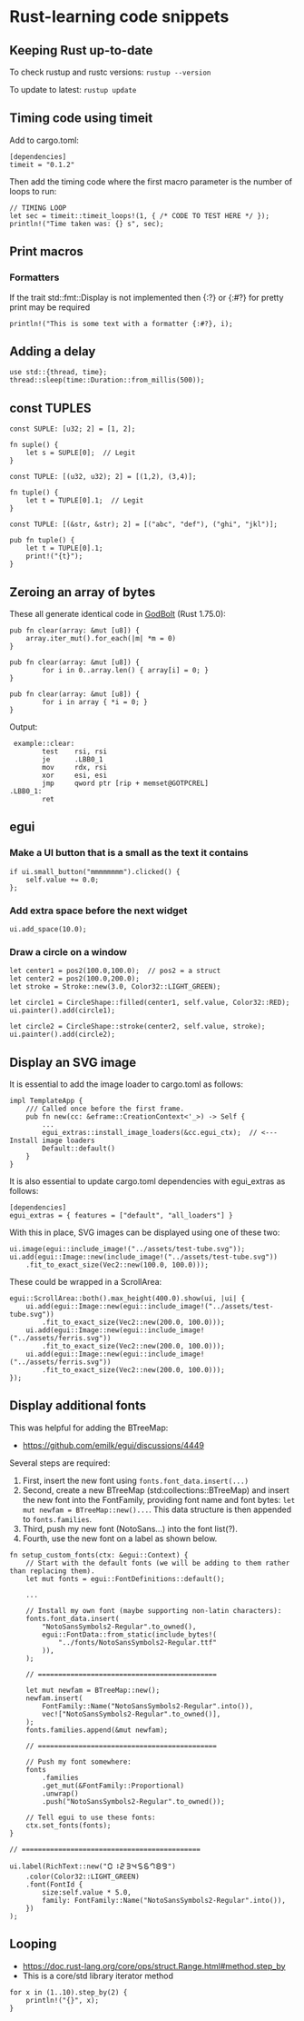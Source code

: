 # Rust-learning code snippets

## Keeping Rust up-to-date

To check rustup and rustc versions: ```rustup --version```

To update to latest: ```rustup update```






## Timing code using timeit

Add to cargo.toml:

```
[dependencies]
timeit = "0.1.2"
```
Then add the timing code where the first macro parameter is the number of loops to run:
```
// TIMING LOOP
let sec = timeit::timeit_loops!(1, { /* CODE TO TEST HERE */ });
println!("Time taken was: {} s", sec);
```







## Print macros

### Formatters
If the trait std::fmt::Display is not implemented then {:?} or {:#?} for pretty print may be required

```println!("This is some text with a formatter {:#?}, i);```








## Adding a delay
```
use std::{thread, time};
thread::sleep(time::Duration::from_millis(500));
```






## const TUPLES

```
const SUPLE: [u32; 2] = [1, 2]; 

fn suple() {
    let s = SUPLE[0];  // Legit
}

const TUPLE: [(u32, u32); 2] = [(1,2), (3,4)];

fn tuple() {
    let t = TUPLE[0].1;  // Legit
}

const TUPLE: [(&str, &str); 2] = [("abc", "def"), ("ghi", "jkl")];

pub fn tuple() {
    let t = TUPLE[0].1;
    print!("{t}");
}

```









## Zeroing an array of bytes
These all generate identical code in [GodBolt](https://rust.godbolt.org) (Rust 1.75.0):
```
pub fn clear(array: &mut [u8]) {
    array.iter_mut().for_each(|m| *m = 0)
}
```
```
pub fn clear(array: &mut [u8]) {
        for i in 0..array.len() { array[i] = 0; }
}
```
```
pub fn clear(array: &mut [u8]) {
        for i in array { *i = 0; }
}
```
Output:
```
 example::clear:
        test    rsi, rsi
        je      .LBB0_1
        mov     rdx, rsi
        xor     esi, esi
        jmp     qword ptr [rip + memset@GOTPCREL]
.LBB0_1:
        ret
```














## egui

### Make a UI button that is a small as the text it contains
```
if ui.small_button("mmmmmmmm").clicked() {
    self.value += 0.0;
};
```

### Add extra space before the next widget
```
ui.add_space(10.0);
```



### Draw a circle on a window

```
let center1 = pos2(100.0,100.0);  // pos2 = a struct
let center2 = pos2(100.0,200.0);
let stroke = Stroke::new(3.0, Color32::LIGHT_GREEN);

let circle1 = CircleShape::filled(center1, self.value, Color32::RED);
ui.painter().add(circle1);

let circle2 = CircleShape::stroke(center2, self.value, stroke);
ui.painter().add(circle2);

```






## Display an SVG image

It is essential to add the image loader to cargo.toml as follows:

```
impl TemplateApp {
    /// Called once before the first frame.
    pub fn new(cc: &eframe::CreationContext<'_>) -> Self {
        ...
        egui_extras::install_image_loaders(&cc.egui_ctx);  // <--- Install image loaders
        Default::default()
    }
}
```

It is also essential to update cargo.toml dependencies with egui_extras as follows:

```
[dependencies]
egui_extras = { features = ["default", "all_loaders"] }
```

With this in place, SVG images can be displayed using one of these two:

```
ui.image(egui::include_image!("../assets/test-tube.svg"));
ui.add(egui::Image::new(include_image!("../assets/test-tube.svg"))
    .fit_to_exact_size(Vec2::new(100.0, 100.0)));

```

These could be wrapped in a ScrollArea:

```
egui::ScrollArea::both().max_height(400.0).show(ui, |ui| {
    ui.add(egui::Image::new(egui::include_image!("../assets/test-tube.svg"))
        .fit_to_exact_size(Vec2::new(200.0, 100.0)));
    ui.add(egui::Image::new(egui::include_image!("../assets/ferris.svg"))
        .fit_to_exact_size(Vec2::new(200.0, 100.0)));
    ui.add(egui::Image::new(egui::include_image!("../assets/ferris.svg"))
        .fit_to_exact_size(Vec2::new(200.0, 100.0)));
});
```




## Display additional fonts

This was helpful for adding the BTreeMap:

* https://github.com/emilk/egui/discussions/4449

Several steps are required:

1. First, insert the new font using ```fonts.font_data.insert(...)```
2. Second, create a new BTreeMap (std:collections::BTreeMap) and insert the new font into the FontFamily, providing font name and font bytes: ```let mut newfam = BTreeMap::new()...```. This data structure is then appended to ```fonts.families```.
3. Third, push my new font (NotoSans...) into the font list(?).
4. Fourth, use the new font on a label as shown below.

```
fn setup_custom_fonts(ctx: &egui::Context) {
    // Start with the default fonts (we will be adding to them rather than replacing them).
    let mut fonts = egui::FontDefinitions::default();

    ...

    // Install my own font (maybe supporting non-latin characters):
    fonts.font_data.insert(
        "NotoSansSymbols2-Regular".to_owned(),
        egui::FontData::from_static(include_bytes!(
            "../fonts/NotoSansSymbols2-Regular.ttf"
        )),
    );

    // ============================================

    let mut newfam = BTreeMap::new();
    newfam.insert(
        FontFamily::Name("NotoSansSymbols2-Regular".into()),
        vec!["NotoSansSymbols2-Regular".to_owned()],
    );
    fonts.families.append(&mut newfam);

    // ============================================

    // Push my font somewhere:
    fonts
        .families
        .get_mut(&FontFamily::Proportional)
        .unwrap()
        .push("NotoSansSymbols2-Regular".to_owned());

    // Tell egui to use these fonts:
    ctx.set_fonts(fonts);
}

// ============================================

ui.label(RichText::new("🯰🯱🯲🯳🯴🯵🯶🯷🯸🯹")
    .color(Color32::LIGHT_GREEN)
    .font(FontId {
        size:self.value * 5.0,
        family: FontFamily::Name("NotoSansSymbols2-Regular".into()),
    })
);
```
















## Looping

* https://doc.rust-lang.org/core/ops/struct.Range.html#method.step_by
* This is a core/std library iterator method

```
for x in (1..10).step_by(2) {
    println!("{}", x);
}
```
